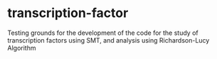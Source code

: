 # transcription-factor
Testing grounds for the development of the code for the study of transcription factors using SMT, and analysis using Richardson-Lucy Algorithm
